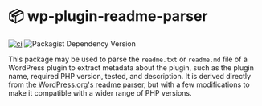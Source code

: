 # 📦 wp-plugin-readme-parser

[![ci](https://github.com/syntatis/wp-plugin-readme-parser/actions/workflows/ci.yml/badge.svg)](https://github.com/syntatis/wp-plugin-readme-parser/actions/workflows/ci.yml)
![Packagist Dependency Version](https://img.shields.io/packagist/dependency-v/syntatis/wp-plugin-readme-parser/php?color=%237A86B8)

This package may be used to parse the `readme.txt` or `readme.md` file of a WordPress plugin to extract metadata about the plugin, such as the plugin name, required PHP version, tested, and description. It is derived directly from [the WordPress.org's readme parser](https://github.com/WordPress/wordpress.org/tree/trunk/wordpress.org/public_html/wp-content/plugins/plugin-directory), but with a few modifications to make it compatible with a wider range of PHP versions.
